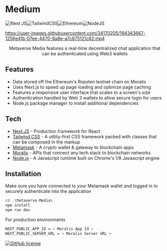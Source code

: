 # Medium 
![Next JS](https://img.shields.io/badge/Next-black?style=for-the-badge&logo=next.js&logoColor=white)![TailwindCSS](https://img.shields.io/badge/tailwindcss-%2338B2AC.svg?style=for-the-badge&logo=tailwind-css&logoColor=white)![Ethereum](https://img.shields.io/badge/Ethereum-3C3C3D?style=for-the-badge&logo=Ethereum&logoColor=white)![NodeJS](https://img.shields.io/badge/node.js-6DA55F?style=for-the-badge&logo=node.js&logoColor=white)



https://user-images.githubusercontent.com/34170205/194343667-1256e41b-07ee-4470-8a8e-a7c675121c82.mp4


<p align="center">Metaverse Media features a real-time decentralized chat application that can be authenticated using Web3 wallets</p>
    
    
## Features
- Data stored off the Ethereum's Ropsten testnet chain on Moralis
- Uses Next.js to speed up page loading and optimize page caching
- Features a responsive user interface that scales to a screen's size
- Authentication handled by Web 3 wallets to allow secure login for users
- Node.js package manager to install additional dependencies
## Tech
- [Next.JS](https://nextjs.org/) - Production framework for React
- [Tailwind CSS](https://tailwindcss.com/) - A utility-first CSS framework packed with classes that can be composed in the markup
- [Metamask](https://metamask.io/) - A crypto wallet & gateway to blockchain apps
- [Moralis](https://moralis.io/) - APIs that connect any tech stack to blockchain networks
- [Node.js](https://nodejs.org/en/) - A Javascript runtime built on Chrome's V8 Javascript engine
## Installation

Make sure you have connected to your Metamask wallet and logged in to securely authenticate into the application

```sh
cd .\Metaverse-Media\
npm install
npm run dev
```

For production environments

```sh
NEXT_PUBLIC_APP_ID = < Moralis App Id >
NEXT_PUBLIC_SERVER_URL = < Moralis Server URL >
```

[![GitHub license](https://img.shields.io/github/license/Verkiya/Let-Us-C-Solutions.svg?style=for-the-badge)](https://github.com/hiverkiya/Medium/blob/main/LICENSE)
